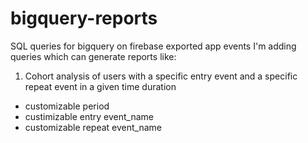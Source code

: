 # bigquery-reports
SQL queries for bigquery on firebase exported app events
I'm adding queries which can generate reports like:
1. Cohort analysis of users with a specific entry event and a specific repeat event in a given time duration
 - customizable period 
 - custimizable entry event_name
 - customizable repeat event_name
